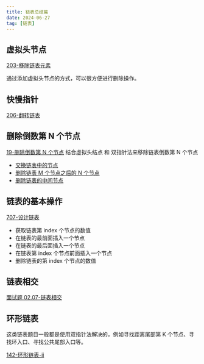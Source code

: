 ```yaml
---
title: 链表总结篇
date: 2024-06-27
tag: [链表]
---
```




## 虚拟头节点

[203-移除链表元素](./203-remove-linked-list-elements.md)

通过添加虚拟头节点的方式，可以很方便进行删除操作。

## 快慢指针

[206-翻转链表](./206-reverse-linked-list.md)

## 删除倒数第 N 个节点

[19-删除倒数第 N 个节点](./19-remove-nth-node-from-end-of-list.md) 结合虚拟头结点 和 双指针法来移除链表倒数第 N 个节点

- [交换链表中的节点](https://leetcode.cn/problems/swapping-nodes-in-a-linked-list/)
- [删除链表 M 个节点之后的 N 个节点](https://leetcode.cn/problems/delete-n-nodes-after-m-nodes-of-a-linked-list/)
- [删除链表的中间节点](https://leetcode.cn/problems/delete-the-middle-node-of-a-linked-list/)

## 链表的基本操作

[707-设计链表](./707-design-linked-list.md)

- 获取链表第 index 个节点的数值
- 在链表的最前面插入一个节点
- 在链表的最后面插入一个节点
- 在链表第 index 个节点前面插入一个节点
- 删除链表的第 index 个节点的数值

## 链表相交

[面试题 02.07-链表相交](./面试题02.07-intersection-of-two-linked-lists-lcci.md)

## 环形链表

这类链表题目一般都是使用双指针法解决的，例如寻找距离尾部第 K 个节点、寻找环入口、寻找公共尾部入口等。

[142-环形链表-ii](./142-linked-list-cycle-ii.md)
